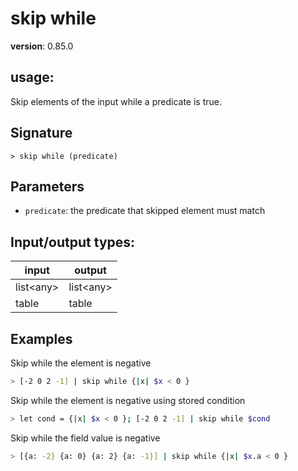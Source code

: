 # skip while

**version**: 0.85.0

## **usage**:

Skip elements of the input while a predicate is true.

## Signature

`> skip while (predicate)`

## Parameters

- `predicate`: the predicate that skipped element must match

## Input/output types:

| input       | output      |
| ----------- | ----------- |
| list\<any\> | list\<any\> |
| table       | table       |

## Examples

Skip while the element is negative

```bash
> [-2 0 2 -1] | skip while {|x| $x < 0 }
```

Skip while the element is negative using stored condition

```bash
> let cond = {|x| $x < 0 }; [-2 0 2 -1] | skip while $cond
```

Skip while the field value is negative

```bash
> [{a: -2} {a: 0} {a: 2} {a: -1}] | skip while {|x| $x.a < 0 }
```
